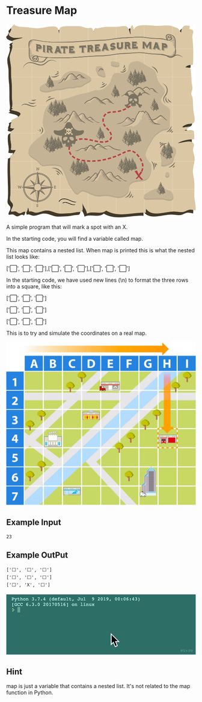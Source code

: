 
# Treasure Map

![Treasure_Map](https://github.com/Abdurahman-hassan/100DaysOfCode/blob/DayFour/Day4/4.3.Treasure_Map/map.png?raw=true)

A simple program that will mark a spot with an X.

In the starting code, you will find a variable called map.

This map contains a nested list. When map is printed this is what the nested list looks like:

['⬜️', '⬜️', '⬜️'],['⬜️', '⬜️', '⬜️'],['⬜️', '⬜️', '⬜️']

In the starting code, we have used new lines (\n) to format the three rows into a square, like this:

['⬜️', '⬜️', '⬜️']

['⬜️', '⬜️', '⬜️']

['⬜️', '⬜️', '⬜️']

This is to try and simulate the coordinates on a real map.


![Treasure_Map](https://github.com/Abdurahman-hassan/100DaysOfCode/blob/Day04/Day04/4.3.Treasure_Map/Co-ordinates_oggjzg.png?raw=true)



## Example Input

```
23
```

## Example OutPut

```
['⬜️', '⬜️', '⬜️']
['⬜️', '⬜️', '⬜️']
['⬜️', 'X', '⬜️']
```
![Treasure_Map](https://github.com/Abdurahman-hassan/100DaysOfCode/blob/DayFour/Day4/4.3.Treasure_Map/4.3treasure_map.gif?raw=true)

## Hint

map is just a variable that contains a nested list. It's not related to the map function in Python.

